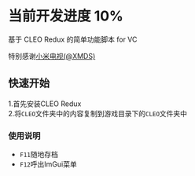 # 当前开发进度 10%

基于 CLEO Redux 的简单功能脚本 for VC

特别感谢[小米电视(@XMDS)](https://github.com/xmds)

## 快速开始

 1.首先安装CLEO Redux  
 2.将`CLEO`文件夹中的内容复制到游戏目录下的`CLEO`文件夹中  

 ### 使用说明
  - `F11`随地存档
  - `F12`呼出ImGui菜单
